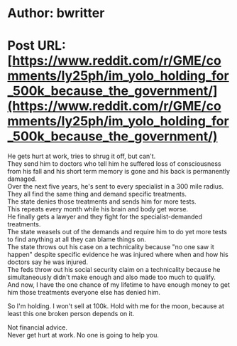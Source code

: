 # Author: bwritter
# Post URL: [https://www.reddit.com/r/GME/comments/ly25ph/im_yolo_holding_for_500k_because_the_government/](https://www.reddit.com/r/GME/comments/ly25ph/im_yolo_holding_for_500k_because_the_government/)


He gets hurt at work, tries to shrug it off, but can't.  
They send him to doctors who tell him he suffered loss of consciousness from his fall and his short term memory is gone and his back is permanently damaged.  
Over the next five years, he's sent to every specialist in a 300 mile radius.  
They all find the same thing and demand specific treatments.  
The state denies those treatments and sends him for more tests.  
This repeats every month while his brain and body get worse.  
He finally gets a lawyer and they fight for the specialist-demanded treatments.  
The state weasels out of the demands and require him to do yet more tests to find anything at all they can blame things on.  
The state throws out his case on a technicality because "no one saw it happen" despite specific evidence he was injured where when and how his doctors say he was injured.  
The feds throw out his social security claim on a technicality because he simultaneously didn't make enough and also made too much to qualify.  
And now, I have the one chance of my lifetime to have enough money to get him those treatments everyone else has denied him.  


So I'm holding. I won't sell at 100k. Hold with me for the moon, because at least this one broken person depends on it.  


Not financial advice.  
Never get hurt at work. No one is going to help you.